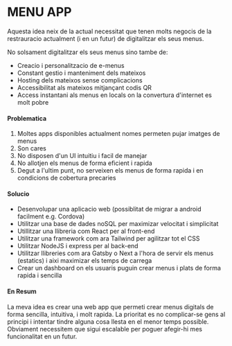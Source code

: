 # MENU APP

Aquesta idea neix de la actual necessitat que tenen molts negocis de la restrauracio actualment (i en un futur) de digitalitzar els seus menus.

No solsament digitalitzar els seus menus sino tambe de:

- Creacio i personalitzacio de e-menus
- Constant gestio i manteniment dels mateixos
- Hosting dels mateixos sense complicacions
- Accessibilitat als mateixos mitjançant codis QR
- Access instantani als menus en locals on la convertura d'internet es molt pobre


#### Problematica

1. Moltes apps disponibles actualment nomes permeten pujar imatges de menus
2. Son cares
3. No disposen d'un UI intuitiu i facil de manejar
4. No allotjen els menus de forma eficient i rapida
5. Degut a l'ultim punt, no serveixen els menus de forma rapida i en condicions de cobertura precaries

#### Solucio

- Desenvolupar una aplicacio web (possiblitat de migrar a android facilment e.g. Cordova)
- Utilitzar una base de dades noSQL per maximizar velocitat i simplicitat
- Utillitzar una llibreria com React per al front-end
- Utilitzar una framework com ara Tailwind per agilitzar tot el CSS
- Utilitzar NodeJS i express per al back-end
- Utilitzar llibreries com ara Gatsby o Next a l'hora de servir els menus (estatics) i aixi maximizar els temps de carrega
- Crear un dashboard on els usuaris puguin crear menus i plats de forma rapida i sencilla

#### En Resum

La meva idea es crear una web app que permeti crear menus digitals de forma sencilla, intuitiva, i molt rapida. La prioritat es no complicar-se gens al principi i intentar tindre alguna cosa llesta en el menor temps possible. Obviament necessitem que sigui escalable per poguer afegir-hi mes funcionalitat en un futur.

